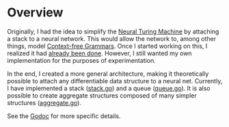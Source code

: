 # Overview

Originally, I had the idea to simplify the [Neural Turing Machine](https://arxiv.org/abs/1410.5401) by attaching a stack to a neural network. This would allow the network to, among other things, model [Context-free Grammars](https://en.wikipedia.org/wiki/Context-free_grammar). Once I started working on this, I realized it had [already been done](http://papers.nips.cc/paper/5648-learning-to-transduce-with-unbounded-memory.pdf). However, I still wanted my own implementation for the purposes of experimentation.

In the end, I created a more general architecture, making it theoretically possible to attach any differentiable data structure to a neural net. Currently, I have implemented a stack ([stack.go](stack.go)) and a queue ([queue.go](queue.go)). It is also possible to create aggregate structures composed of many simpler structures ([aggregate.go](aggregate.go)).

See the [Godoc](https://godoc.org/github.com/unixpickle/neuralstruct) for more specific details.
